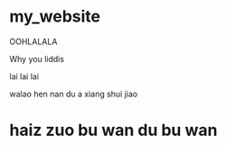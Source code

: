 # my_website

OOHLALALA

Why you liddis

lai lai lai

walao hen nan du a xiang shui jiao
# haiz zuo bu wan du bu wan